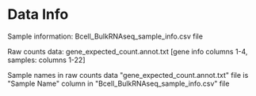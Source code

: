 # Data Info
Sample information: Bcell_BulkRNAseq_sample_info.csv file

Raw counts data: gene_expected_count.annot.txt [gene info columns 1-4, samples: columns 1-22]

Sample names in raw counts data "gene_expected_count.annot.txt" file is "Sample Name" column in "Bcell_BulkRNAseq_sample_info.csv" file
